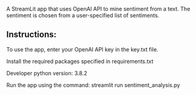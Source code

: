 A StreamLit app that uses OpenAI API to mine sentiment from a text. The sentiment is chosen from a user-specified list of sentiments.

## Instructions:
To use the app, enter your OpenAI API key in the key.txt file.

Install the required packages specified in requirements.txt

Developer python version: 3.8.2

Run the app using the command: streamlit run sentiment_analysis.py